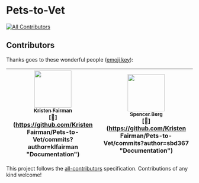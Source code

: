 # Pets-to-Vet
[![All Contributors](https://img.shields.io/badge/all_contributors-2-orange.svg?style=flat-square)](#contributors)
## Contributors

Thanks goes to these wonderful people ([emoji key](https://github.com/kentcdodds/all-contributors#emoji-key)):

<!-- ALL-CONTRIBUTORS-LIST:START - Do not remove or modify this section -->
<!-- prettier-ignore -->
| [<img src="https://avatars1.githubusercontent.com/u/40179134?v=4" width="100px;"/><br /><sub><b>Kristen Fairman</b></sub>](https://github.com/klfairman)<br />[📖](https://github.com/Kristen Fairman/Pets-to-Vet/commits?author=klfairman "Documentation") | [<img src="https://avatars3.githubusercontent.com/u/12818787?v=4" width="100px;"/><br /><sub><b>Spencer Berg</b></sub>](https://github.com/sbd367)<br />[📖](https://github.com/Kristen Fairman/Pets-to-Vet/commits?author=sbd367 "Documentation") |
| :---: | :---: |
<!-- ALL-CONTRIBUTORS-LIST:END -->

This project follows the [all-contributors](https://github.com/kentcdodds/all-contributors) specification. Contributions of any kind welcome!